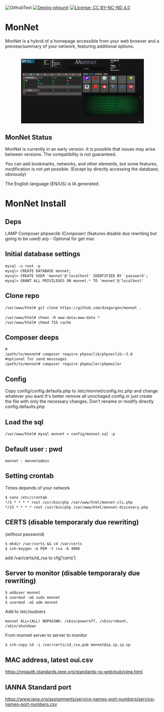 ![GithubTest](https://img.shields.io/badge/Github-TestSelfK8s-blue)
[![Deploy phpunit](https://github.com/diegargon/monnet/actions/workflows/k8s-phpunit.yml/badge.svg)](https://github.com/diegargon/monnet/actions/workflows/k8s-phpunit.yml)
[![License: CC BY-NC-ND 4.0](https://img.shields.io/badge/License-CC_BY--NC--ND_4.0-lightgrey.svg)](https://creativecommons.org/licenses/by-nc-nd/4.0/)
###

# MonNet

MonNet is a hybrid of a homepage accessible from your web browser and a preview/summary of your network, featuring additional options.

<p align="center">
<img width="400" src="https://github.com/diegargon/monnet/blob/main/monnet.png?raw=true" width="100%">
</p>

## MonNet Status

MonNet is currently in an early version. It is possible that issues may arise between versions. The compatibility is not guaranteed.

You can add bookmarks, networks, and other elements, but some features, modification is not yet possible. (Except by directly accessing the database, obviously) 

The English language (EN/US) is IA generated.

# MonNet Install

## Deps

LAMP 
Composer 
phpseclib (Composer) (features disable due rewriting but going to be used)
arp - Optional for get mac

## Initial  database settings
```
mysql -u root -p
mysql> CREATE DATABASE monnet;
mysql> CREATE USER 'monnet'@'localhost' IDENTIFIED BY 'password';
mysql> GRANT ALL PRIVILEGES ON monnet.* TO 'monnet'@'localhost'
```

## Clone repo
```
/var/www/html# git clone https://github.com/diegargon/monnet .

/var/www/html# chown -R www-data:www-data *
/var/www/html# chmod 755 cache
```

## Composer deeps

```
# 
/path/to/monnet# composer require phpseclib/phpseclib:~3.0
#optional for send messsages
/path/to/monnet# composer require phpmailer/phpmailer
```

## Config

Copy  config/config.defaults.php  to  /etc/monnet/config.inc.php and change whatever you want
It's better remove all unnchaged config or just create the file with only the necessary changes.
Don't rename or modify directly config.defaults.php 

## Load the sql

```
/var/www/html# mysql monnet < config/monnet.sql -p
```

## Default user : pwd

```
monnet : monnetadmin
```

## Setting crontab

Times depends of your network

```
$ nano /etc/crontab
*/5 * * * * root /usr/bin/php /var/www/html/monnet-cli.php
*/15 * * * * root /usr/bin/php /var/www/html/monnet-discovery.php
```

## CERTS (disable temporaraly due rewriting)

(without password)
```
$ mkdir /var/certs && cd /var/certs 
$ ssh-keygen -m PEM -t rsa -b 4096
```



add /var/certs/id_rsa to cfg[‘certs’] 

## Server to monitor (disable temporaraly due rewriting)

```
$ adduser monnet
$ usermod -aG sudo monnet
$ usermod -aG adm monnet
```

Add to /etc/sudoers

```
monnet ALL=(ALL) NOPASSWD: /sbin/poweroff, /sbin/reboot, /sbin/shutdown
```

From monnet server to server to monitor

```
$ ssh-copy-id -i /var/certs/id_rsa.pub monnet@ip.ip.ip.ip
```


## MAC address, latest oui.csv
https://regauth.standards.ieee.org/standards-ra-web/pub/view.html
## IANNA Standard port
https://www.iana.org/assignments/service-names-port-numbers/service-names-port-numbers.csv